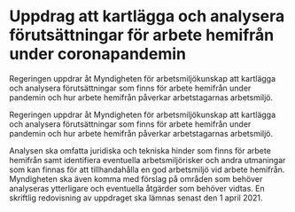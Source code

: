 # Uppdrag att kartlägga och analysera förutsättningar för arbete hemifrån under coronapandemin

Regeringen uppdrar åt Myndigheten för arbetsmiljökunskap att kartlägga och analysera förutsättningar som finns för arbete hemifrån under pandemin och hur arbete hemifrån påverkar arbetstagarnas arbetsmiljö.

Regeringen uppdrar åt Myndigheten för arbetsmiljökunskap att kartlägga och analysera förutsättningar som finns för arbete hemifrån under pandemin och hur arbete hemifrån påverkar arbetstagarnas arbetsmiljö.

Analysen ska omfatta juridiska och tekniska hinder som finns för arbete hemifrån samt identifiera eventuella arbetsmiljörisker och andra utmaningar som kan finnas för att tillhandahålla en god arbetsmiljö vid arbete hemifrån. Myndigheten ska även komma med förslag på områden som behöver analyseras ytterligare och eventuella åtgärder som behöver vidtas. En skriftlig redovisning av uppdraget ska lämnas senast den 1 april 2021.

